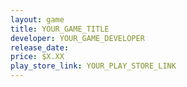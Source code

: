 ```yaml
---
layout: game
title: YOUR_GAME_TITLE
developer: YOUR_GAME_DEVELOPER
release_date: 
price: $X.XX
play_store_link: YOUR_PLAY_STORE_LINK
---
```


<!-- Write your game description here. -->

<!-- Add your image embeds here. Remember to place images in assets/images/ -->
<!-- Example: <img src="{{ 'assets/images/dredge_screenshot.webp' | relative_url }}" /> -->

<!-- Optional: Add a rating section -->
<!-- ## My Rating -->
<!-- **Overall:** ⭐⭐⭐⭐☆ (4 out of 5 stars) -->

<!-- Optional: Add a trailer section -->
<!-- ## Trailer -->
<!-- <iframe width="560" height="315"
    src="https://www.youtube.com/embed/example"
    frameborder="0"
    allow="accelerometer; autoplay; clipboard-write; encrypted-media; gyroscope; picture-in-picture"
    allowfullscreen>
</iframe> -->